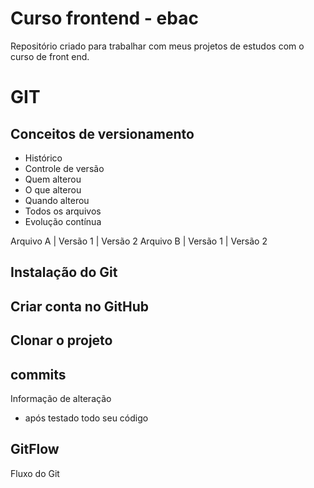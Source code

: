 # Curso frontend - ebac
Repositório criado para trabalhar com meus projetos de estudos com o curso de front end.

# GIT
## Conceitos de versionamento
 - Histórico
 - Controle de versão
 - Quem alterou
 - O que alterou 
 - Quando alterou
 - Todos os arquivos
 - Evolução contínua 
 
 Arquivo A | Versão 1 | Versão 2
 Arquivo B | Versão 1 | Versão 2

 ## Instalação do Git

 ## Criar conta no GitHub

 ## Clonar o projeto 

 ## commits
 Informação de alteração 
 - após testado todo seu código

 ## GitFlow
 Fluxo do Git

